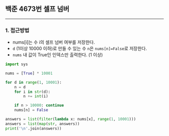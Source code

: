## **백준 4673번 셀프 넘버**
---

### **1. 접근방법**
- nums[i]는 수 i의 셀프 넘버 여부를 저장한다.
- `d` (1이상 10000 이하)로 만들 수 있는 수 `n`은 `nums[n]=False`로 저장한다.
- `nums` 내 값이 True인 인덱스만 출력한다. (1 이상)


```python
import sys

nums = [True] * 10001

for d in range(1, 10001):
    n = d
    for i in str(d):
        n += int(i)

    if n > 10000: continue
    nums[n] = False

answers = list(filter(lambda x: nums[x], range(1, 10001)))
answers = list(map(str, answers))
print('\n'.join(answers))
```